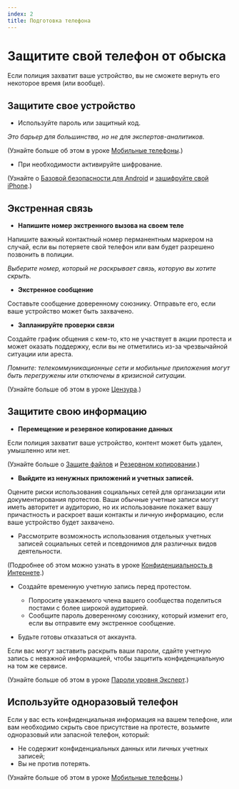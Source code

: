```yaml
---
index: 2
title: Подготовка телефона
---
```

# Защитите свой телефон от обыска

Если полиция захватит ваше устройство, вы не сможете вернуть его некоторое время (или вообще).

## Защитите свое устройство

*   Используйте пароль или защитный код.

_Это барьер для большинства, но не для экспертов-аналитиков._

(Узнайте больше об этом в уроке [Мобильные телефоны](umbrella://communications/mobile-phones).)

*   При необходимости активируйте шифрование.

(Узнайте о [Базовой безопасности для Android](umbrella://tools/other/s_android.md) и [зашифруйте свой iPhone](umbrella://tools/encryption/s_encrypt-your-iphone.md).)

## Экстренная связь

*   **Напишите номер экстренного вызова на своем теле**

Напишите важный контактный номер перманентным маркером на случай, если вы потеряете свой телефон или вам будет разрешено позвонить в полиции.

*Выберите номер, который не раскрывает связь, которую вы хотите скрыть.*

*   **Экстренное сообщение**

Составьте сообщение доверенному союзнику. Отправьте его, если ваше устройство может быть захвачено.

*   **Запланируйте проверки связи**

Создайте график общения с кем-то, кто не участвует в акции протеста и может оказать поддержку, если вы не отметились из-за чрезвычайной ситуации или ареста.

_Помните: телекоммуникационные сети и мобильные приложения могут быть перегружены или отключены в кризисной ситуации._

(Узнайте больше об этом в уроке [Цензура](umbrella://communications/censorship/beginner).)

## Защитите свою информацию

*   **Перемещение и резервное копирование данных**

Если полиция захватит ваше устройство, контент может быть удален, умышленно или нет.

(Узнайте больше о [Защите файлов](umbrella://information/protecting-files) и [Резервном копировании](umbrella://information/backing-up).)

*   **Выйдите из ненужных приложений и учетных записей.**

Оцените риски использования социальных сетей для организации или документирования протестов. Ваши обычные учетные записи могут иметь авторитет и аудиторию, но их использование покажет вашу причастность и раскроет ваши контакты и личную информацию, если ваше устройство будет захвачено.

*   Рассмотрите возможность использования отдельных учетных записей социальных сетей и псевдонимов для различных видов деятельности.

(Подробнее об этом можно узнать в уроке [Конфиденциальность в Интернете](umbrella://communications/online-privacy/beginner).)

*   Создайте временную учетную запись перед протестом.

    *   Попросите уважаемого члена вашего сообщества поделиться постами с более широкой аудиторией.
    *   Сообщите пароль доверенному союзнику, который изменит его, если вы отправите ему экстренное сообщение.

*   Будьте готовы отказаться от аккаунта.

Если вас могут заставить раскрыть ваши пароли, сдайте учетную запись с неважной информацией, чтобы защитить конфиденциальную на том же сервисе.

(Узнайте больше об этом в уроке [Пароли уровня Эксперт](umbrella://information/passwords/expert).)

## Используйте одноразовый телефон

Если у вас есть конфиденциальная информация на вашем телефоне, или вам необходимо скрыть свое присутствие на протесте, возьмите одноразовый или запасной телефон, который:

*   Не содержит конфиденциальных данных или личных учетных записей;
*   Вы не против потерять.

(Узнайте больше об этом в уроке [Мобильные телефоны](umbrella://communications/mobile-phones).)
